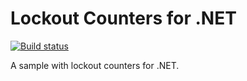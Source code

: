 # Lockout Counters for .NET

[![Build status](https://ci.appveyor.com/api/projects/status/7s6406n5savjxtb0?svg=true)](https://ci.appveyor.com/project/akornatskyy/sample-lockout-net)

A sample with lockout counters for .NET.
